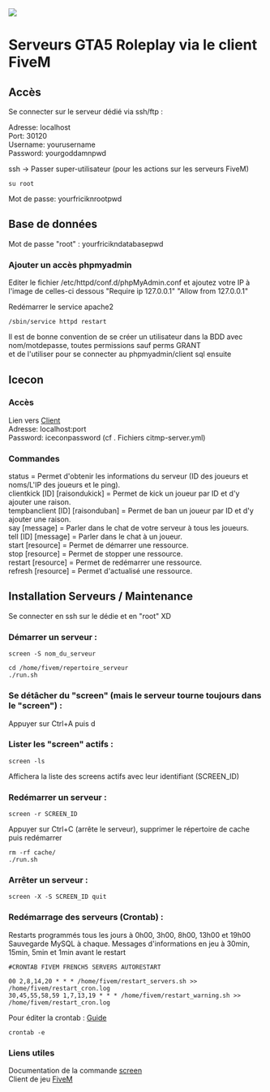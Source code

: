 <img src="http://forum.french5.fr/styles/forumus-transparent-version/theme/images/logo/logo.png">

# Serveurs GTA5 Roleplay via le client FiveM

## Accès

Se connecter sur le serveur dédié via ssh/ftp :

Adresse: localhost <br/>
Port: 30120 <br/>
Username: yourusername <br/>
Password: yourgoddamnpwd <br/>

ssh -> Passer super-utilisateur (pour les actions sur les serveurs FiveM)
```
su root
```
Mot de passe: yourfriciknrootpwd <br/>

## Base de données

Mot de passe "root" : yourfricikndatabasepwd <br/>

### Ajouter un accès phpmyadmin

Editer le fichier /etc/httpd/conf.d/phpMyAdmin.conf et ajoutez votre IP à l'image de celles-ci dessous
"Require ip 127.0.0.1"
"Allow from 127.0.0.1"

Redémarrer le service apache2
```
/sbin/service httpd restart
```
Il est de bonne convention de se créer un utilisateur dans la BDD avec nom/motdepasse, toutes permissions sauf perms GRANT <br/>
et de l'utiliser pour se connecter au phpmyadmin/client sql ensuite


## Icecon

### Accès

Lien vers [Client](https://github.com/icedream/icecon/releases)<br/>
Adresse: localhost:port <br/>
Password: iceconpassword (cf . Fichiers citmp-server.yml)<br/>

### Commandes

status = Permet d'obtenir les informations du serveur (ID des joueurs et noms/L'IP des joueurs et le ping).<br/>
clientkick [ID] [raisondukick] = Permet de kick un joueur par ID et d'y ajouter une raison.<br/>
tempbanclient [ID] [raisonduban] = Permet de ban un joueur par ID et d'y ajouter une raison.<br/>
say [message] = Parler dans le chat de votre serveur à tous les joueurs.<br/>
tell [ID] [message] = Parler dans le chat à un joueur.<br/>
start [resource] = Permet de démarrer une ressource.<br/>
stop [resource] = Permet de stopper une ressource.<br/>
restart [resource] = Permet de redémarrer une ressource.<br/>
refresh [resource] = Permet d'actualisé une ressource.<br/>

## Installation Serveurs / Maintenance

Se connecter en ssh sur le dédie et en "root" XD

### Démarrer un serveur :

```
screen -S nom_du_serveur

cd /home/fivem/repertoire_serveur
./run.sh
```

### Se détâcher du "screen" (mais le serveur tourne toujours dans le "screen") :

Appuyer sur Ctrl+A puis d

### Lister les "screen" actifs :

```
screen -ls
```
Affichera la liste des screens actifs avec leur identifiant (SCREEN_ID)

### Redémarrer un serveur :

```
screen -r SCREEN_ID
```
Appuyer sur Ctrl+C (arrête le serveur), supprimer le répertoire de cache puis redémarrer

```
rm -rf cache/
./run.sh
```


### Arrêter un serveur :

```
screen -X -S SCREEN_ID quit
```

### Redémarrage des serveurs (Crontab) :

Restarts programmés tous les jours à 0h00, 3h00, 8h00, 13h00 et 19h00
Sauvegarde MySQL à chaque.
Messages d'informations en jeu à 30min, 15min, 5min et 1min avant le restart

```
#CRONTAB FIVEM FRENCH5 SERVERS AUTORESTART

00 2,8,14,20 * * * /home/fivem/restart_servers.sh >> /home/fivem/restart_cron.log
30,45,55,58,59 1,7,13,19 * * * /home/fivem/restart_warning.sh >> /home/fivem/restart_cron.log
```
Pour éditer la crontab :
[Guide](http://www.desmoulins.fr/index.php?pg=informatique!unix!crontab)

```
crontab -e
```

### Liens utiles

Documentation de la commande [screen](https://doc.ubuntu-fr.org/screen) <br/>
Client de jeu [FiveM](https://fivem.net/)
